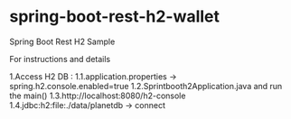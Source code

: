 # spring-boot-rest-h2-wallet
Spring Boot Rest H2 Sample

For instructions and details

1.Access H2 DB : 
1.1.application.properties -> spring.h2.console.enabled=true
1.2.Sprintbooth2Application.java and run the main()
1.3.http://localhost:8080/h2-console
1.4.jdbc:h2:file:./data/planetdb -> connect

